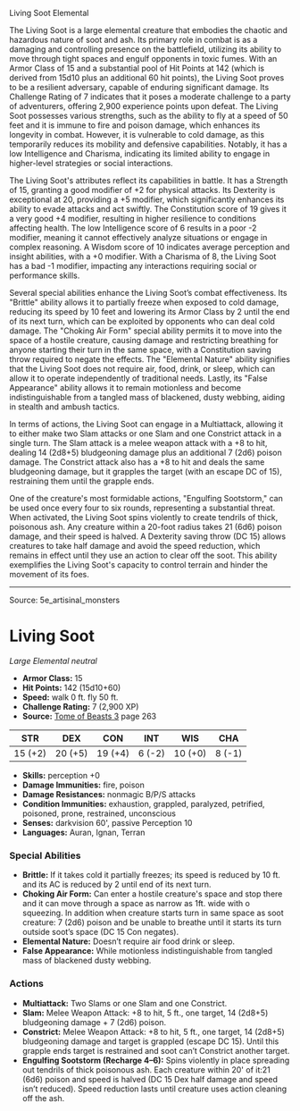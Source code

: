 <MonsterName/>Living Soot</MonsterName>
<CreatureType/>Elemental</CreatureType>

<summary>The Living Soot is a large elemental creature that embodies the chaotic and hazardous nature of soot and ash. Its primary role in combat is as a damaging and controlling presence on the battlefield, utilizing its ability to move through tight spaces and engulf opponents in toxic fumes. With an Armor Class of 15 and a substantial pool of Hit Points at 142 (which is derived from 15d10 plus an additional 60 hit points), the Living Soot proves to be a resilient adversary, capable of enduring significant damage. Its Challenge Rating of 7 indicates that it poses a moderate challenge to a party of adventurers, offering 2,900 experience points upon defeat. The Living Soot possesses various strengths, such as the ability to fly at a speed of 50 feet and it is immune to fire and poison damage, which enhances its longevity in combat. However, it is vulnerable to cold damage, as this temporarily reduces its mobility and defensive capabilities. Notably, it has a low Intelligence and Charisma, indicating its limited ability to engage in higher-level strategies or social interactions.</summary>

<detail>

The Living Soot's attributes reflect its capabilities in battle. It has a Strength of 15, granting a good modifier of +2 for physical attacks. Its Dexterity is exceptional at 20, providing a +5 modifier, which significantly enhances its ability to evade attacks and act swiftly. The Constitution score of 19 gives it a very good +4 modifier, resulting in higher resilience to conditions affecting health. The low Intelligence score of 6 results in a poor -2 modifier, meaning it cannot effectively analyze situations or engage in complex reasoning. A Wisdom score of 10 indicates average perception and insight abilities, with a +0 modifier. With a Charisma of 8, the Living Soot has a bad -1 modifier, impacting any interactions requiring social or performance skills.

Several special abilities enhance the Living Soot’s combat effectiveness. Its "Brittle" ability allows it to partially freeze when exposed to cold damage, reducing its speed by 10 feet and lowering its Armor Class by 2 until the end of its next turn, which can be exploited by opponents who can deal cold damage. The "Choking Air Form" special ability permits it to move into the space of a hostile creature, causing damage and restricting breathing for anyone starting their turn in the same space, with a Constitution saving throw required to negate the effects. The "Elemental Nature" ability signifies that the Living Soot does not require air, food, drink, or sleep, which can allow it to operate independently of traditional needs. Lastly, its "False Appearance" ability allows it to remain motionless and become indistinguishable from a tangled mass of blackened, dusty webbing, aiding in stealth and ambush tactics.

In terms of actions, the Living Soot can engage in a Multiattack, allowing it to either make two Slam attacks or one Slam and one Constrict attack in a single turn. The Slam attack is a melee weapon attack with a +8 to hit, dealing 14 (2d8+5) bludgeoning damage plus an additional 7 (2d6) poison damage. The Constrict attack also has a +8 to hit and deals the same bludgeoning damage, but it grapples the target (with an escape DC of 15), restraining them until the grapple ends. 

One of the creature's most formidable actions, "Engulfing Sootstorm," can be used once every four to six rounds, representing a substantial threat. When activated, the Living Soot spins violently to create tendrils of thick, poisonous ash. Any creature within a 20-foot radius takes 21 (6d6) poison damage, and their speed is halved. A Dexterity saving throw (DC 15) allows creatures to take half damage and avoid the speed reduction, which remains in effect until they use an action to clear off the soot. This ability exemplifies the Living Soot's capacity to control terrain and hinder the movement of its foes.</detail>



---

Source: 5e_artisinal_monsters

# Living Soot

*Large* *Elemental* *neutral*

- **Armor Class:** 15
- **Hit Points:** 142 (15d10+60)
- **Speed:** walk 0 ft. fly 50 ft.
- **Challenge Rating:** 7 (2,900 XP)
- **Source:** [Tome of Beasts 3](https://koboldpress.com/kpstore/product/tome-of-beasts-3-for-5th-edition/) page 263

| STR | DEX | CON | INT | WIS | CHA |
| --- | --- | --- | --- | --- | --- |
| 15 (+2) | 20 (+5) | 19 (+4) | 6 (-2) | 10 (+0) | 8 (-1) |

- **Skills:** perception +0
- **Damage Immunities:** fire, poison
- **Damage Resistances:** nonmagic B/P/S attacks
- **Condition Immunities:** exhaustion, grappled, paralyzed, petrified, poisoned, prone, restrained, unconscious
- **Senses:** darkvision 60', passive Perception 10
- **Languages:** Auran, Ignan, Terran

### Special Abilities

- **Brittle:** If it takes cold it partially freezes; its speed is reduced by 10 ft. and its AC is reduced by 2 until end of its next turn.
- **Choking Air Form:** Can enter a hostile creature's space and stop there and it can move through a space as narrow as 1ft. wide with o squeezing. In addition when creature starts turn in same space as soot creature: 7 (2d6) poison and be unable to breathe until it starts its turn outside soot’s space (DC 15 Con negates).
- **Elemental Nature:** Doesn’t require air food drink or sleep.
- **False Appearance:** While motionless indistinguishable from tangled mass of blackened dusty webbing.

### Actions

- **Multiattack:** Two Slams or one Slam and one Constrict.
- **Slam:** Melee Weapon Attack: +8 to hit, 5 ft., one target, 14 (2d8+5) bludgeoning damage + 7 (2d6) poison.
- **Constrict:** Melee Weapon Attack: +8 to hit, 5 ft., one target, 14 (2d8+5) bludgeoning damage and target is grappled (escape DC 15). Until this grapple ends target is restrained and soot can’t Constrict another target.
- **Engulfing Sootstorm (Recharge 4–6):** Spins violently in place spreading out tendrils of thick poisonous ash. Each creature within 20' of it:21 (6d6) poison and speed is halved (DC 15 Dex half damage and speed isn’t reduced). Speed reduction lasts until creature uses action cleaning off the ash.




